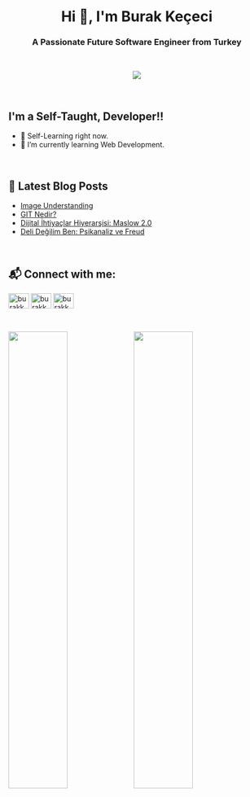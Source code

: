<!-- <a href="#"><img width="100%" height="auto" src="" height="175px"/></a> -->
<h1 align="center"> Hi 👋, I'm Burak Keçeci </h1>
<h3 align="center">A Passionate Future Software Engineer from Turkey</h3>

</br>

<p align = "center" >
  <img width = "%50" src= "https://media.tenor.com/UW05sKVRbDkAAAAC/minions.gif" />
<p>

<!-- Actual text -->
<br />

## I'm a Self-Taught, Developer!!

- 🔭 Self-Learning right now.
- 🎯 I’m currently learning Web Development.

<br />

## 📕 **Latest Blog Posts**
<!-- BLOG-POST-LIST:START -->
- [Image Understanding ](https://medium.com/@burakkececi/image-understanding-e8a1320fb4c9)
- [GIT Nedir?](https://medium.com/@burakkececi/git-nedir-git-nas%C4%B1l-kurulur-temel-git-komutlar%C4%B1-nelerdir-88ed70d8c6e6)
- [Dijital İhtiyaçlar Hiyerarşisi: Maslow 2.0 ](https://blog.youthall.com/dijital-ihtiyaclar-hiyerarsisi-maslow-2-0/)
- [Deli Değilim Ben: Psikanaliz ve Freud ](https://blog.youthall.com/deli-degilim-ben-psikanaliz-ve-freud/)

<!-- BLOG-POST-LIST:END -->
  
<br />

## 📬 Connect with me:

<p align="left">
<a href="https://linkedin.com/in/burakkececi" target="blank"><img align="center" src="https://raw.githubusercontent.com/rahuldkjain/github-profile-readme-generator/master/src/images/icons/Social/linked-in-alt.svg" alt="burakkececi" height="30" width="40" /></a>
<a href="https://instagram.com/burakkcecii" target="blank"><img align="center" src="https://raw.githubusercontent.com/rahuldkjain/github-profile-readme-generator/master/src/images/icons/Social/instagram.svg" alt="burakkcecii" height="30" width="40" /></a>
 <a href="https://medium.com/@burakkececi" target="blank"><img align="center" src="https://raw.githubusercontent.com/rahuldkjain/github-profile-readme-generator/master/src/images/icons/Social/medium.svg" alt="burakkcecii" height="30" width="40" /></a>
</p>

<br />

<p>
  <img width="48%" src="https://github-readme-stats.vercel.app/api?username=burakkececi&show_icons=true&theme=tokyonight" />
  <img width="48%" src="https://github-readme-streak-stats.herokuapp.com/?user=burakkececi&theme=tokyonight" />
</p>

